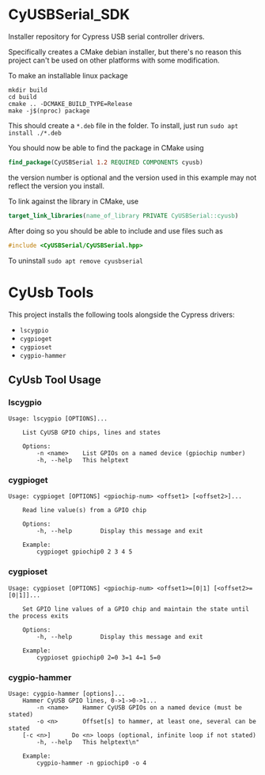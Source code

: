 # CyUSBSerial_SDK
Installer repository for Cypress USB serial controller drivers.

Specifically creates a CMake debian installer, but there's no reason this project can't be used on other platforms with some modification.

To make an installable linux package

```shell
mkdir build
cd build
cmake .. -DCMAKE_BUILD_TYPE=Release
make -j$(nproc) package
```

This should create a `*.deb` file in the folder. To install, just run
`sudo apt install ./*.deb`

You should now be able to find the package in CMake using
```cmake
find_package(CyUSBSerial 1.2 REQUIRED COMPONENTS cyusb)
```
the version number is optional and the version used in this example may not reflect the version you install.

To link against the library in CMake, use

```cmake
target_link_libraries(name_of_library PRIVATE CyUSBSerial::cyusb)
```

After doing so you should be able to include and use files such as 
```c++
#include <CyUSBSerial/CyUSBSerial.hpp>
```

To uninstall
`sudo apt remove cyusbserial`

# CyUsb Tools

This project installs the following tools alongside the Cypress drivers:
- `lscygpio`
- `cygpioget`
- `cygpioset`
- `cygpio-hammer`

## CyUsb Tool Usage
### lscygpio
```
Usage: lscygpio [OPTIONS]...

    List CyUSB GPIO chips, lines and states

    Options:
        -n <name>    List GPIOs on a named device (gpiochip number)
        -h, --help   This helptext
```
### cygpioget
```
Usage: cygpioget [OPTIONS] <gpiochip-num> <offset1> [<offset2>]...

    Read line value(s) from a GPIO chip

    Options:
        -h, --help        Display this message and exit

    Example:
        cygpioget gpiochip0 2 3 4 5
```
### cygpioset
```
Usage: cygpioset [OPTIONS] <gpiochip-num> <offset1>=[0|1] [<offset2>=[0|1]]...

    Set GPIO line values of a GPIO chip and maintain the state until the process exits

    Options:
        -h, --help        Display this message and exit

    Example:
        cygpioset gpiochip0 2=0 3=1 4=1 5=0
```

### cygpio-hammer
```
Usage: cygpio-hammer [options]...
    Hammer CyUSB GPIO lines, 0->1->0->1...
        -n <name>    Hammer CyUSB GPIOs on a named device (must be stated)
        -o <n>       Offset[s] to hammer, at least one, several can be stated
    [-c <n>]      Do <n> loops (optional, infinite loop if not stated)
        -h, --help   This helptext\n"

    Example:
        cygpio-hammer -n gpiochip0 -o 4
```